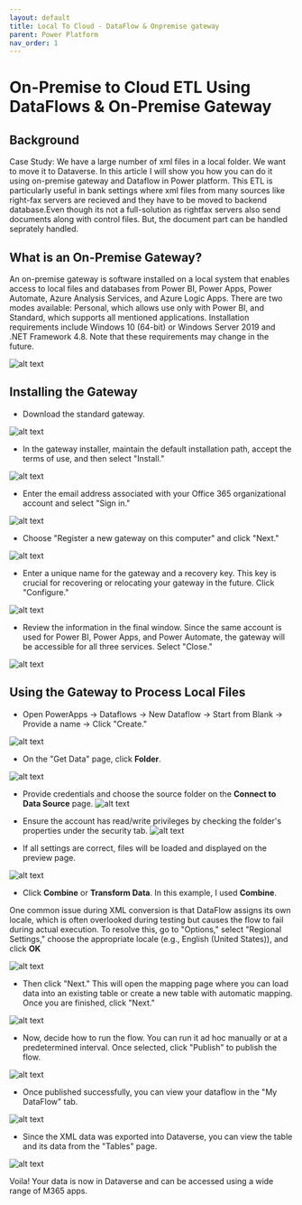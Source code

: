 ```yaml
---
layout: default
title: Local To Cloud - DataFlow & Onpremise gateway
parent: Power Platform
nav_order: 1
---
```


# On-Premise to Cloud ETL Using DataFlows & On-Premise Gateway

## Background

Case Study: We have a large number of xml files in a local folder. We want to move it to Dataverse. In this article I will show you how you can do it using on-premise gateway and Dataflow in Power platform. This ETL is particularly  useful in bank settings where xml files from many sources like right-fax servers are recieved and they have to be moved to backend database.Even though its not a full-solution as rightfax servers also send documents along with control files. But, the document part can be handled seprately handled.

## What is an On-Premise Gateway?

An on-premise gateway is software installed on a local system that enables access to local files and databases from Power BI, Power Apps, Power Automate, Azure Analysis Services, and Azure Logic Apps. There are two modes available: Personal, which allows use only with Power BI, and Standard, which supports all mentioned applications. Installation requirements include Windows 10 (64-bit) or Windows Server 2019 and .NET Framework 4.8. Note that these requirements may change in the future.

![alt text](image-86.png)

## Installing the Gateway

- Download the standard gateway.

![alt text](image-70.png)

- In the gateway installer, maintain the default installation path, accept the terms of use, and then select "Install."

![alt text](image-69.png)

- Enter the email address associated with your Office 365 organizational account and select "Sign in."

![alt text](image-71.png)

- Choose "Register a new gateway on this computer" and click "Next."

![alt text](image-72.png)

- Enter a unique name for the gateway and a recovery key. This key is crucial for recovering or relocating your gateway in the future. Click "Configure."

![alt text](image-73.png)

- Review the information in the final window. Since the same account is used for Power BI, Power Apps, and Power Automate, the gateway will be accessible for all three services. Select "Close."

![alt text](image-74.png)

## Using the Gateway to Process Local Files

- Open PowerApps -> Dataflows -> New Dataflow -> Start from Blank -> Provide a name -> Click "Create."

![alt text](image-75.png)

- On the "Get Data" page, click **Folder**.

![alt text](image-77.png)

- Provide credentials and choose the source folder on the **Connect to Data Source** page.
![alt text](image-78.png)

- Ensure the account has read/write privileges by checking the folder's properties under the security tab.
![alt text](image-79.png)

- If all settings are correct, files will be loaded and displayed on the preview page.

![alt text](image-80.png)

- Click **Combine** or **Transform Data**. In this example, I used **Combine**.

One common issue during XML conversion is that DataFlow assigns its own locale, which is often overlooked during testing but causes the flow to fail during actual execution. To resolve this, go to "Options," select "Regional Settings," choose the appropriate locale (e.g., English (United States)), and click **OK**

![alt text](image-81.png)

- Then click "Next." This will open the mapping page where you can load data into an existing table or create a new table with automatic mapping. Once you are finished, click "Next."

![alt text](image-82.png)

- Now, decide how to run the flow. You can run it ad hoc manually or at a predetermined interval. Once selected, click "Publish" to publish the flow.

![alt text](image-83.png)

- Once published successfully, you can view your dataflow in the "My DataFlow" tab.

![alt text](image-84.png)

- Since the XML data was exported into Dataverse, you can view the table and its data from the "Tables" page.

![alt text](image-85.png)

Voila! Your data is now in Dataverse and can be accessed using a wide range of M365 apps.